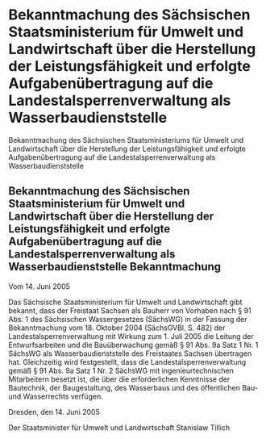 # Bekanntmachung des Sächsischen Staatsministerium für Umwelt und Landwirtschaft über die Herstellung der Leistungsfähigkeit und erfolgte Aufgabenübertragung auf die Landestalsperrenverwaltung als Wasserbaudienststelle

Bekanntmachung des Sächsischen Staatsministeriums für Umwelt und Landwirtschaft über die Herstellung der Leistungsfähigkeit und erfolgte Aufgabenübertragung auf die Landestalsperrenverwaltung als Wasserbaudienststelle

## Bekanntmachung des Sächsischen Staatsministerium für Umwelt und Landwirtschaft über die Herstellung der Leistungsfähigkeit und erfolgte Aufgabenübertragung auf die Landestalsperrenverwaltung als Wasserbaudienststelle Bekanntmachung

Vom 14. Juni 2005

Das Sächsische Staatsministerium für Umwelt und Landwirtschaft gibt bekannt, dass der Freistaat Sachsen als Bauherr von Vorhaben nach § 91 Abs. 1 des Sächsischen Wassergesetzes (SächsWG) in der Fassung der Bekanntmachung vom 18. Oktober 2004 (SächsGVBl. S. 482) der Landestalsperrenverwaltung mit Wirkung zum 1. Juli 2005 die Leitung der Entwurfsarbeiten und die Bauüberwachung gemäß § 91 Abs. 9a Satz 1 Nr. 1 SächsWG als Wasserbaudienststelle des Freistaates Sachsen übertragen hat. Gleichzeitig wird festgestellt, dass die Landestalsperrenverwaltung gemäß § 91 Abs. 9a Satz 1 Nr. 2 SächsWG mit ingenieurtechnischen Mitarbeitern besetzt ist, die über die erforderlichen Kenntnisse der Bautechnik, der Baugestaltung, des Wasserbaus und des öffentlichen Bau- und Wasserrechts verfügen.

Dresden, den 14. Juni 2005

Der Staatsminister 
         für Umwelt und Landwirtschaft 
         Stanislaw Tillich

